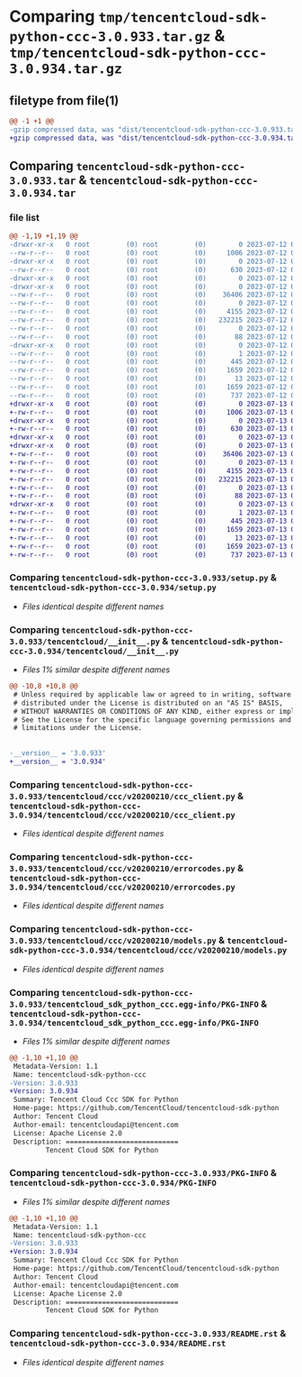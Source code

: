 # Comparing `tmp/tencentcloud-sdk-python-ccc-3.0.933.tar.gz` & `tmp/tencentcloud-sdk-python-ccc-3.0.934.tar.gz`

## filetype from file(1)

```diff
@@ -1 +1 @@
-gzip compressed data, was "dist/tencentcloud-sdk-python-ccc-3.0.933.tar", last modified: Wed Jul 12 00:21:34 2023, max compression
+gzip compressed data, was "dist/tencentcloud-sdk-python-ccc-3.0.934.tar", last modified: Thu Jul 13 00:17:11 2023, max compression
```

## Comparing `tencentcloud-sdk-python-ccc-3.0.933.tar` & `tencentcloud-sdk-python-ccc-3.0.934.tar`

### file list

```diff
@@ -1,19 +1,19 @@
-drwxr-xr-x   0 root         (0) root         (0)        0 2023-07-12 00:21:34.000000 tencentcloud-sdk-python-ccc-3.0.933/
--rw-r--r--   0 root         (0) root         (0)     1006 2023-07-12 00:21:34.000000 tencentcloud-sdk-python-ccc-3.0.933/setup.py
-drwxr-xr-x   0 root         (0) root         (0)        0 2023-07-12 00:21:34.000000 tencentcloud-sdk-python-ccc-3.0.933/tencentcloud/
--rw-r--r--   0 root         (0) root         (0)      630 2023-07-12 00:21:34.000000 tencentcloud-sdk-python-ccc-3.0.933/tencentcloud/__init__.py
-drwxr-xr-x   0 root         (0) root         (0)        0 2023-07-12 00:21:34.000000 tencentcloud-sdk-python-ccc-3.0.933/tencentcloud/ccc/
-drwxr-xr-x   0 root         (0) root         (0)        0 2023-07-12 00:21:34.000000 tencentcloud-sdk-python-ccc-3.0.933/tencentcloud/ccc/v20200210/
--rw-r--r--   0 root         (0) root         (0)    36406 2023-07-12 00:21:34.000000 tencentcloud-sdk-python-ccc-3.0.933/tencentcloud/ccc/v20200210/ccc_client.py
--rw-r--r--   0 root         (0) root         (0)        0 2023-07-12 00:21:34.000000 tencentcloud-sdk-python-ccc-3.0.933/tencentcloud/ccc/v20200210/__init__.py
--rw-r--r--   0 root         (0) root         (0)     4155 2023-07-12 00:21:34.000000 tencentcloud-sdk-python-ccc-3.0.933/tencentcloud/ccc/v20200210/errorcodes.py
--rw-r--r--   0 root         (0) root         (0)   232215 2023-07-12 00:21:34.000000 tencentcloud-sdk-python-ccc-3.0.933/tencentcloud/ccc/v20200210/models.py
--rw-r--r--   0 root         (0) root         (0)        0 2023-07-12 00:21:34.000000 tencentcloud-sdk-python-ccc-3.0.933/tencentcloud/ccc/__init__.py
--rw-r--r--   0 root         (0) root         (0)       88 2023-07-12 00:21:34.000000 tencentcloud-sdk-python-ccc-3.0.933/setup.cfg
-drwxr-xr-x   0 root         (0) root         (0)        0 2023-07-12 00:21:34.000000 tencentcloud-sdk-python-ccc-3.0.933/tencentcloud_sdk_python_ccc.egg-info/
--rw-r--r--   0 root         (0) root         (0)        1 2023-07-12 00:21:34.000000 tencentcloud-sdk-python-ccc-3.0.933/tencentcloud_sdk_python_ccc.egg-info/dependency_links.txt
--rw-r--r--   0 root         (0) root         (0)      445 2023-07-12 00:21:34.000000 tencentcloud-sdk-python-ccc-3.0.933/tencentcloud_sdk_python_ccc.egg-info/SOURCES.txt
--rw-r--r--   0 root         (0) root         (0)     1659 2023-07-12 00:21:34.000000 tencentcloud-sdk-python-ccc-3.0.933/tencentcloud_sdk_python_ccc.egg-info/PKG-INFO
--rw-r--r--   0 root         (0) root         (0)       13 2023-07-12 00:21:34.000000 tencentcloud-sdk-python-ccc-3.0.933/tencentcloud_sdk_python_ccc.egg-info/top_level.txt
--rw-r--r--   0 root         (0) root         (0)     1659 2023-07-12 00:21:34.000000 tencentcloud-sdk-python-ccc-3.0.933/PKG-INFO
--rw-r--r--   0 root         (0) root         (0)      737 2023-07-12 00:21:34.000000 tencentcloud-sdk-python-ccc-3.0.933/README.rst
+drwxr-xr-x   0 root         (0) root         (0)        0 2023-07-13 00:17:11.000000 tencentcloud-sdk-python-ccc-3.0.934/
+-rw-r--r--   0 root         (0) root         (0)     1006 2023-07-13 00:17:10.000000 tencentcloud-sdk-python-ccc-3.0.934/setup.py
+drwxr-xr-x   0 root         (0) root         (0)        0 2023-07-13 00:17:11.000000 tencentcloud-sdk-python-ccc-3.0.934/tencentcloud/
+-rw-r--r--   0 root         (0) root         (0)      630 2023-07-13 00:17:10.000000 tencentcloud-sdk-python-ccc-3.0.934/tencentcloud/__init__.py
+drwxr-xr-x   0 root         (0) root         (0)        0 2023-07-13 00:17:11.000000 tencentcloud-sdk-python-ccc-3.0.934/tencentcloud/ccc/
+drwxr-xr-x   0 root         (0) root         (0)        0 2023-07-13 00:17:11.000000 tencentcloud-sdk-python-ccc-3.0.934/tencentcloud/ccc/v20200210/
+-rw-r--r--   0 root         (0) root         (0)    36406 2023-07-13 00:17:10.000000 tencentcloud-sdk-python-ccc-3.0.934/tencentcloud/ccc/v20200210/ccc_client.py
+-rw-r--r--   0 root         (0) root         (0)        0 2023-07-13 00:17:10.000000 tencentcloud-sdk-python-ccc-3.0.934/tencentcloud/ccc/v20200210/__init__.py
+-rw-r--r--   0 root         (0) root         (0)     4155 2023-07-13 00:17:10.000000 tencentcloud-sdk-python-ccc-3.0.934/tencentcloud/ccc/v20200210/errorcodes.py
+-rw-r--r--   0 root         (0) root         (0)   232215 2023-07-13 00:17:10.000000 tencentcloud-sdk-python-ccc-3.0.934/tencentcloud/ccc/v20200210/models.py
+-rw-r--r--   0 root         (0) root         (0)        0 2023-07-13 00:17:10.000000 tencentcloud-sdk-python-ccc-3.0.934/tencentcloud/ccc/__init__.py
+-rw-r--r--   0 root         (0) root         (0)       88 2023-07-13 00:17:11.000000 tencentcloud-sdk-python-ccc-3.0.934/setup.cfg
+drwxr-xr-x   0 root         (0) root         (0)        0 2023-07-13 00:17:11.000000 tencentcloud-sdk-python-ccc-3.0.934/tencentcloud_sdk_python_ccc.egg-info/
+-rw-r--r--   0 root         (0) root         (0)        1 2023-07-13 00:17:11.000000 tencentcloud-sdk-python-ccc-3.0.934/tencentcloud_sdk_python_ccc.egg-info/dependency_links.txt
+-rw-r--r--   0 root         (0) root         (0)      445 2023-07-13 00:17:11.000000 tencentcloud-sdk-python-ccc-3.0.934/tencentcloud_sdk_python_ccc.egg-info/SOURCES.txt
+-rw-r--r--   0 root         (0) root         (0)     1659 2023-07-13 00:17:11.000000 tencentcloud-sdk-python-ccc-3.0.934/tencentcloud_sdk_python_ccc.egg-info/PKG-INFO
+-rw-r--r--   0 root         (0) root         (0)       13 2023-07-13 00:17:11.000000 tencentcloud-sdk-python-ccc-3.0.934/tencentcloud_sdk_python_ccc.egg-info/top_level.txt
+-rw-r--r--   0 root         (0) root         (0)     1659 2023-07-13 00:17:11.000000 tencentcloud-sdk-python-ccc-3.0.934/PKG-INFO
+-rw-r--r--   0 root         (0) root         (0)      737 2023-07-13 00:17:10.000000 tencentcloud-sdk-python-ccc-3.0.934/README.rst
```

### Comparing `tencentcloud-sdk-python-ccc-3.0.933/setup.py` & `tencentcloud-sdk-python-ccc-3.0.934/setup.py`

 * *Files identical despite different names*

### Comparing `tencentcloud-sdk-python-ccc-3.0.933/tencentcloud/__init__.py` & `tencentcloud-sdk-python-ccc-3.0.934/tencentcloud/__init__.py`

 * *Files 1% similar despite different names*

```diff
@@ -10,8 +10,8 @@
 # Unless required by applicable law or agreed to in writing, software
 # distributed under the License is distributed on an "AS IS" BASIS,
 # WITHOUT WARRANTIES OR CONDITIONS OF ANY KIND, either express or implied.
 # See the License for the specific language governing permissions and
 # limitations under the License.
 
 
-__version__ = '3.0.933'
+__version__ = '3.0.934'
```

### Comparing `tencentcloud-sdk-python-ccc-3.0.933/tencentcloud/ccc/v20200210/ccc_client.py` & `tencentcloud-sdk-python-ccc-3.0.934/tencentcloud/ccc/v20200210/ccc_client.py`

 * *Files identical despite different names*

### Comparing `tencentcloud-sdk-python-ccc-3.0.933/tencentcloud/ccc/v20200210/errorcodes.py` & `tencentcloud-sdk-python-ccc-3.0.934/tencentcloud/ccc/v20200210/errorcodes.py`

 * *Files identical despite different names*

### Comparing `tencentcloud-sdk-python-ccc-3.0.933/tencentcloud/ccc/v20200210/models.py` & `tencentcloud-sdk-python-ccc-3.0.934/tencentcloud/ccc/v20200210/models.py`

 * *Files identical despite different names*

### Comparing `tencentcloud-sdk-python-ccc-3.0.933/tencentcloud_sdk_python_ccc.egg-info/PKG-INFO` & `tencentcloud-sdk-python-ccc-3.0.934/tencentcloud_sdk_python_ccc.egg-info/PKG-INFO`

 * *Files 1% similar despite different names*

```diff
@@ -1,10 +1,10 @@
 Metadata-Version: 1.1
 Name: tencentcloud-sdk-python-ccc
-Version: 3.0.933
+Version: 3.0.934
 Summary: Tencent Cloud Ccc SDK for Python
 Home-page: https://github.com/TencentCloud/tencentcloud-sdk-python
 Author: Tencent Cloud
 Author-email: tencentcloudapi@tencent.com
 License: Apache License 2.0
 Description: ============================
         Tencent Cloud SDK for Python
```

### Comparing `tencentcloud-sdk-python-ccc-3.0.933/PKG-INFO` & `tencentcloud-sdk-python-ccc-3.0.934/PKG-INFO`

 * *Files 1% similar despite different names*

```diff
@@ -1,10 +1,10 @@
 Metadata-Version: 1.1
 Name: tencentcloud-sdk-python-ccc
-Version: 3.0.933
+Version: 3.0.934
 Summary: Tencent Cloud Ccc SDK for Python
 Home-page: https://github.com/TencentCloud/tencentcloud-sdk-python
 Author: Tencent Cloud
 Author-email: tencentcloudapi@tencent.com
 License: Apache License 2.0
 Description: ============================
         Tencent Cloud SDK for Python
```

### Comparing `tencentcloud-sdk-python-ccc-3.0.933/README.rst` & `tencentcloud-sdk-python-ccc-3.0.934/README.rst`

 * *Files identical despite different names*

